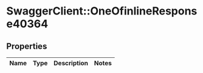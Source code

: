 # SwaggerClient::OneOfinlineResponse40364

## Properties
Name | Type | Description | Notes
------------ | ------------- | ------------- | -------------

